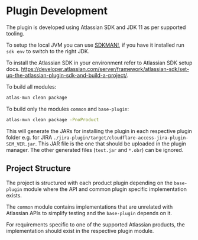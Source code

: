 # Plugin Development

The plugin is developed using Atlassian SDK and JDK 11 as per supported tooling.

To setup the local JVM you can use [SDKMAN!](https://sdkman.io/), if you have it installed 
run `sdk env` to switch to the right JDK.

To install the Atlassian SDK in your environment refer to Atlassian SDK setup docs.
https://developer.atlassian.com/server/framework/atlassian-sdk/set-up-the-atlassian-plugin-sdk-and-build-a-project/.

To build all modules:

```bash
atlas-mvn clean package
```

To build only the modules `common` and `base-plugin`:

```bash
atlas-mvn clean package -PnoProduct
```

This will generate the JARs for installing the plugin in each respective plugin folder e.g. for JIRA 
`./jira-plugin/target/cloudflare-access-jira-plugin-SEM_VER.jar`. This JAR file is the one that should be uploaded in
the plugin manager. The other generated files (`test.jar` and `*.obr`) can be ignored.

## Project Structure

The project is structured with each product plugin depending on the `base-plugin` module where the API and common plugin 
specific implementation exists.

The `common` module contains implementations that are unrelated with Atlassian APIs to simplify testing and the 
`base-plugin` depends on it.

For requirements specific to one of the supported Atlassian products, the implementation should exist in the respective
plugin module.


